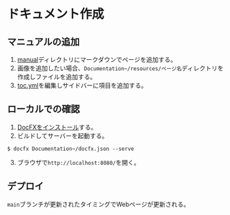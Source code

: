 # ドキュメント作成

## マニュアルの追加
1. [manual](../manual)ディレクトリにマークダウンでページを追加する。
2. 画像を追加したい場合、`Documentation~/resources/ページ名`ディレクトリを作成しファイルを追加する。
3. [toc.yml](../manual/toc.yml)を編集しサイドバーに項目を追加する。

## ローカルでの確認
1. [DocFXをインストール](https://dotnet.github.io/docfx/tutorial/docfx_getting_started.html#2-use-docfx-as-a-command-line-tool)する。
2. ビルドしてサーバーを起動する。
```
$ docfx Documentation~/docfx.json --serve
```
3. ブラウザで`http://localhost:8080/`を開く。

## デプロイ
`main`ブランチが更新されたタイミングでWebページが更新される。
